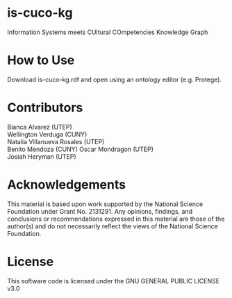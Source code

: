 # is-cuco-kg
Information Systems meets CUltural COmpetencies Knowledge Graph

# How to Use
Download is-cuco-kg.rdf and open using an ontology editor (e.g. Protege).

# Contributors
Bianca Alvarez (UTEP)   
Wellington Verduga (CUNY)   
Natalia Villanueva Rosales (UTEP)   
Benito Mendoza (CUNY)
Oscar Mondragon (UTEP)   
Josiah Heryman (UTEP)   

# Acknowledgements
This material is based upon work supported by the National Science Foundation under Grant No. 2131291. Any opinions, findings, and conclusions or recommendations expressed in this material are those of the author(s) and do not necessarily reflect the views of the National Science Foundation.

# License 
This software code is licensed under the GNU GENERAL PUBLIC LICENSE v3.0 



